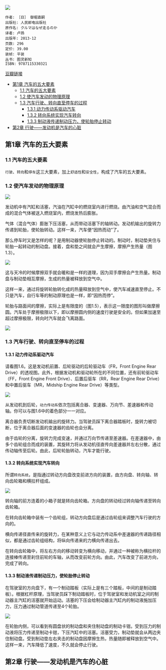 ![](https://img3.doubanio.com/view/subject/l/public/s27121792.jpg)

    作者: ［日］ 御堀直嗣 
    出版社: 人民邮电出版社
    原作名: クルマはなぜ走るのか
    译者: 卢扬 
    出版年: 2013-12
    页数: 296
    定价: 39.00
    装帧: 平装
    丛书: 图灵新知
    ISBN: 9787115330321

[豆瓣链接](https://book.douban.com/subject/25761310/)

- [第1章 汽车的五大要素](#%E7%AC%AC1%E7%AB%A0-%E6%B1%BD%E8%BD%A6%E7%9A%84%E4%BA%94%E5%A4%A7%E8%A6%81%E7%B4%A0)
  - [1.1 汽车的五大要素](#11-%E6%B1%BD%E8%BD%A6%E7%9A%84%E4%BA%94%E5%A4%A7%E8%A6%81%E7%B4%A0)
  - [1.2 使汽车发动的物理原理](#12-%E4%BD%BF%E6%B1%BD%E8%BD%A6%E5%8F%91%E5%8A%A8%E7%9A%84%E7%89%A9%E7%90%86%E5%8E%9F%E7%90%86)
  - [1.3 汽车行驶、转向直至停车的过程](#13-%E6%B1%BD%E8%BD%A6%E8%A1%8C%E9%A9%B6%E8%BD%AC%E5%90%91%E7%9B%B4%E8%87%B3%E5%81%9C%E8%BD%A6%E7%9A%84%E8%BF%87%E7%A8%8B)
    - [1.3.1 动力传动系驱动汽车](#131-%E5%8A%A8%E5%8A%9B%E4%BC%A0%E5%8A%A8%E7%B3%BB%E9%A9%B1%E5%8A%A8%E6%B1%BD%E8%BD%A6)
    - [1.3.2 转向系统实现汽车转向](#132-%E8%BD%AC%E5%90%91%E7%B3%BB%E7%BB%9F%E5%AE%9E%E7%8E%B0%E6%B1%BD%E8%BD%A6%E8%BD%AC%E5%90%91)
    - [1.3.3 制动液传递制动压力，使轮胎停止转动](#133-%E5%88%B6%E5%8A%A8%E6%B6%B2%E4%BC%A0%E9%80%92%E5%88%B6%E5%8A%A8%E5%8E%8B%E5%8A%9B%E4%BD%BF%E8%BD%AE%E8%83%8E%E5%81%9C%E6%AD%A2%E8%BD%AC%E5%8A%A8)
- [第2章 行驶——发动机是汽车的心脏](#%E7%AC%AC2%E7%AB%A0-%E8%A1%8C%E9%A9%B6%E5%8F%91%E5%8A%A8%E6%9C%BA%E6%98%AF%E6%B1%BD%E8%BD%A6%E7%9A%84%E5%BF%83%E8%84%8F)

## 第1章 汽车的五大要素
### 1.1 汽车的五大要素
`行驶`、`转向`和`停车`这三大要素，加上`舒适性`和`安全性`，构成了汽车的五大要素。

### 1.2 使汽车发动的物理原理
![](car1.png)

发动机中有汽缸和活塞，汽油在汽缸中的燃烧室内进行燃烧。由汽油和空气混合而成的混合气体被送入燃烧室内，燃烧发热后膨胀。

气体（混合气体）膨胀下压活塞，从而带动活塞下的轴转动。发动机输出的旋转力传递到轮胎，使轮胎转动。这样一来，汽车便“因热而动”了。

那么停车时又是怎样的呢？是用制动器使轮胎停止转动的。制动时，制动垫夹住与轮胎一起转动的制动盘。接着，盘和垫之间就会产生摩擦，摩擦产生热量（图1.3）。

![](car2.png)

这与天冷的时候摩擦双手就会暖和是一样的道理，因为双手摩擦会产生热量。制动盘与制动垫相互摩擦，生成的热量被释放到空气中。

这样一来，通过将旋转轮胎转化成的热量释放到空气中，使汽车减速直至停止。不只是汽车，自行车等的制动原理也是一样，即“因热而停”。

轮胎与路面间的摩擦，实际上是有限度的（图1.5），表示这一限度的图形叫做摩擦圆。汽车处于摩擦极限以下，即以摩擦圆内侧的速度行驶是安全的。但如果加速至超过摩擦极限，转向时汽车就会飞离路面。

![](car3.png)

### 1.3 汽车行驶、转向直至停车的过程
#### 1.3.1 动力传动系驱动汽车
请看图1.6。这是发动机前置、后轮驱动的后轮驱动车（FR，Front Engine Rear Drive）的透视图。此外，根据发动机和驱动轮所在的不同位置，还有前轮驱动车（FF，Front Engine Front Drive）、后置后驱车（RR，Rear Engine Rear Drive）和中置后驱车（MR，Midship Engine Rear Drive）等类型。

![](car4.png)

从发动机到后轮，`动力传动系`依次包括离合器、变速器、万向节、差速器和传动轴。你可以与图1.6中的着色部分一一对应。

离合器负责切断发动机输出的旋转力。当驾驶员踩下离合器踏板时，旋转力被切断，位于离合器后面的变速器的齿轮也会分离。

由于齿轮的分离，旋转力完成变速，并通过万向节传递至差速器。在差速器中，由多个齿轮组合而成的装置，其旋转力将从发动机径直传向差速器并左右分散，通过传动轴传至后轮。由此，后轮轮胎转动，汽车才能行驶。

#### 1.3.2 转向系统实现汽车转向
所谓`转向系统`，是指通过转动方向盘改变前进方向的装置，由方向盘、转向轴、转向齿轮箱和横拉杆组成。

![](car5.png)

转向轴的前方连着的小箱子就是转向齿轮箱。方向盘的转动经过转向轴传递至转向齿轮箱。

在转向齿轮箱中装有一个齿轮组，转动方向盘后是通过齿轮组来调整汽车行驶的方向的。

横向传递径直传来的旋转力，在某种意义上它与动力传动系中差速器的传递路径相似，都是通过齿轮组结构，将纵向传递来的力横向传递出去。

在转向齿轮箱中，将左右方向的移动转变为横向移动，并通过一种被称为横拉杆的连接棒传递至刹住前轮的车轴，从而改变前轮方向。由此，汽车改变了前进方向，完成了转向。

#### 1.3.3 制动液传递制动压力，使轮胎停止转动
在驾驶室的方向盘下，有一个制动踏板（实际上是有三个踏板，中间的是制动踏板）。根据杠杆原理，当驾驶员踩下制动踏板时，位于驾驶室和发动机室之间的制动器主汽缸的活塞就开始运动。活塞的下压会给制动器主汽缸内的制动液施加压力，压力通过制动管道传递至4个轮胎。

![](car6.png)

在轮胎内侧，可以看到有圆盘状的制动盘和夹住制动盘的制动卡钳。受到压力的制动液将压力传递至制动卡钳，下压汽缸中的活塞。活塞受力，制动垫就会从两边夹住制动盘。受到制动垫左右夹击的制动盘因摩擦生热，热量随即被释放到空气中。这样一来，汽车降低了速度，不久就会停止行驶。

## 第2章 行驶——发动机是汽车的心脏


